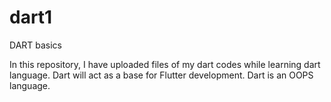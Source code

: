 # dart1
DART basics 

In this repository, I have uploaded files of my dart codes while learning dart language.
Dart will act as a base for Flutter development.
Dart is an OOPS language.
